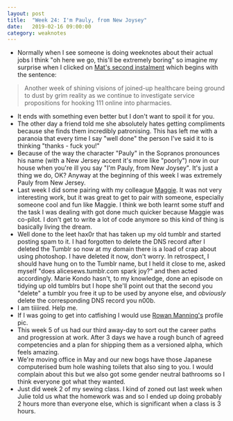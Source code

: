```yaml
---
layout: post
title:  "Week 24: I'm Pauly, from New Joysey"
date:   2019-02-16 09:00:00
category: weaknotes
---
```

* Normally when I see someone is doing weeknotes about their actual jobs I think "oh here we go, this'll be extremely boring" so imagine my surprise when I clicked on [Mat's second instalment](https://demotive.com/weeknotes/2019/02/08/) which begins with the sentence:

>Another week of shining visions of joined-up healthcare being ground to dust by grim reality as we continue to investigate service propositions for hooking 111 online into pharmacies.

* It ends with something even better but I don't want to spoil it for you.
* The other day a friend told me she absolutely hates getting compliments because she finds them incredibly patronising. This has left me with a paranoia that every time I say "well done" the person I've said it to is thinking "thanks - fuck you!"
* Because of the way the character "Pauly" in the Sopranos pronounces his name (with a New Jersey accent it's more like "poorly") now in our house when you're ill you say "I'm Pauly, from New Joysey". It's just a thing we do, OK? Anyway at the beginning of this week I was extremely Pauly from New Jersey.
* Last week I did some pairing with my colleague [Maggie](https://twitter.com/_magspie). It was not very interesting work, but it was great to get to pair with someone, especially someone cool and fun like Maggie. I think we both learnt some stuff and the task I was dealing with got done much quicker because Maggie was co-pilot. I don't get to write a lot of code anymore so this kind of thing is basically living the dream.
* Well done to the leet hax0r that has taken up my old tumblr and started posting spam to it. I had forgotten to delete the DNS record after I deleted the Tumblr so now at my domain there is a load of crap about using photoshop. I have deleted it now, don't worry. In retrospect, I should have hung on to the Tumblr name, but I held it close to me, asked myself "does alicesews.tumblr.com spark joy?" and then acted accordingly. Marie Kondo hasn't, to my knowledge, done an episode on tidying up old tumblrs but I hope she'll point out that the second you "delete" a tumblr you free it up to be used by anyone else, and _obviously_ delete the corresponding DNS record you n00b.
* I am tiiiired. Help me.
* If I was going to get into catfishing I would use [Rowan Manning's](https://twitter.com/rowanmanning) profile pic.
* This week 5 of us had our third away-day to sort out the career paths and progression at work. After 3 days we have a rough bunch of agreed competencies and a plan for shipping them as a versioned alpha, which feels amazing.
* We're moving office in May and our new bogs have those Japanese computerised bum hole washing toilets that also sing to you. I would complain about this but we also got some gender neutral bathrooms so I think everyone got what they wanted.
* Just did week 2 of my sewing class. I kind of zoned out last week when Julie told us what the homework was and so I ended up doing probably 2 hours more than everyone else, which is significant when a class is 3 hours.
